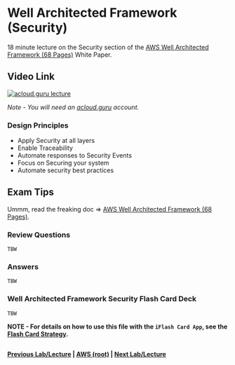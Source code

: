 Well Architected Framework (Security)
======

18 minute lecture  on the Security section of the [AWS Well Architected Framework (68 Pages)](https://d0.awsstatic.com/whitepapers/architecture/AWS_Well-Architected_Framework.pdf) White Paper.


  
## Video Link

[![acloud.guru lecture](https://i.imgur.com/i8kGeU8.png)](https://acloud.guru/course/aws-certified-solutions-architect-associate/learn/223c8538-772d-867a-a3c9-52f71df9e637/6a3753e8-9dd5-21b3-e00b-36e40f6ce9e2/watch)

*Note - You will need an [acloud.guru](acloud.guru) account.*


### Design Principles

* Apply Security at all layers
* Enable Traceability
* Automate responses to Security Events
* Focus on Securing your system
* Automate security best practices




## Exam Tips

Ummm, read the freaking doc => [AWS Well Architected Framework (68 Pages)](https://d0.awsstatic.com/whitepapers/architecture/AWS_Well-Architected_Framework.pdf).  


### Review Questions

    TBW


### Answers

    TBW


### Well Architected Framework Security Flash Card Deck
  
    TBW
    
  
**NOTE - For details on how to use this file with the `iFlash Card App`, see the [Flash Card Strategy](https://github.com/bradyhouse/house/tree/master/fiddles/aws#flash-card-strategy).**  


## 

**[Previous Lab/Lecture](whitepapers-waf-intro.md) | [AWS (root)](../readme.adoc) | [Next Lab/Lecture](whitepapers-waf-security.md)**
